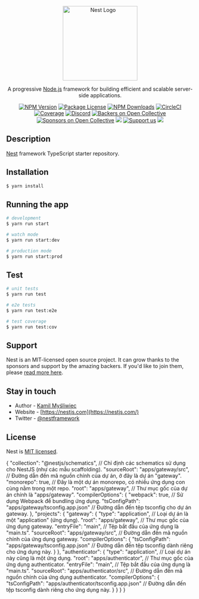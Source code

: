 <p align="center">
  <a href="http://nestjs.com/" target="blank"><img src="https://nestjs.com/img/logo-small.svg" width="200" alt="Nest Logo" /></a>
</p>

[circleci-image]: https://img.shields.io/circleci/build/github/nestjs/nest/master?token=abc123def456
[circleci-url]: https://circleci.com/gh/nestjs/nest

  <p align="center">A progressive <a href="http://nodejs.org" target="_blank">Node.js</a> framework for building efficient and scalable server-side applications.</p>
    <p align="center">
<a href="https://www.npmjs.com/~nestjscore" target="_blank"><img src="https://img.shields.io/npm/v/@nestjs/core.svg" alt="NPM Version" /></a>
<a href="https://www.npmjs.com/~nestjscore" target="_blank"><img src="https://img.shields.io/npm/l/@nestjs/core.svg" alt="Package License" /></a>
<a href="https://www.npmjs.com/~nestjscore" target="_blank"><img src="https://img.shields.io/npm/dm/@nestjs/common.svg" alt="NPM Downloads" /></a>
<a href="https://circleci.com/gh/nestjs/nest" target="_blank"><img src="https://img.shields.io/circleci/build/github/nestjs/nest/master" alt="CircleCI" /></a>
<a href="https://coveralls.io/github/nestjs/nest?branch=master" target="_blank"><img src="https://coveralls.io/repos/github/nestjs/nest/badge.svg?branch=master#9" alt="Coverage" /></a>
<a href="https://discord.gg/G7Qnnhy" target="_blank"><img src="https://img.shields.io/badge/discord-online-brightgreen.svg" alt="Discord"/></a>
<a href="https://opencollective.com/nest#backer" target="_blank"><img src="https://opencollective.com/nest/backers/badge.svg" alt="Backers on Open Collective" /></a>
<a href="https://opencollective.com/nest#sponsor" target="_blank"><img src="https://opencollective.com/nest/sponsors/badge.svg" alt="Sponsors on Open Collective" /></a>
  <a href="https://paypal.me/kamilmysliwiec" target="_blank"><img src="https://img.shields.io/badge/Donate-PayPal-ff3f59.svg"/></a>
    <a href="https://opencollective.com/nest#sponsor"  target="_blank"><img src="https://img.shields.io/badge/Support%20us-Open%20Collective-41B883.svg" alt="Support us"></a>
  <a href="https://twitter.com/nestframework" target="_blank"><img src="https://img.shields.io/twitter/follow/nestframework.svg?style=social&label=Follow"></a>
</p>
  <!--[![Backers on Open Collective](https://opencollective.com/nest/backers/badge.svg)](https://opencollective.com/nest#backer)
  [![Sponsors on Open Collective](https://opencollective.com/nest/sponsors/badge.svg)](https://opencollective.com/nest#sponsor)-->

## Description

[Nest](https://github.com/nestjs/nest) framework TypeScript starter repository.

## Installation

```bash
$ yarn install
```

## Running the app

```bash
# development
$ yarn run start

# watch mode
$ yarn run start:dev

# production mode
$ yarn run start:prod
```

## Test

```bash
# unit tests
$ yarn run test

# e2e tests
$ yarn run test:e2e

# test coverage
$ yarn run test:cov
```

## Support

Nest is an MIT-licensed open source project. It can grow thanks to the sponsors and support by the amazing backers. If you'd like to join them, please [read more here](https://docs.nestjs.com/support).

## Stay in touch

- Author - [Kamil Myśliwiec](https://kamilmysliwiec.com)
- Website - [https://nestjs.com](https://nestjs.com/)
- Twitter - [@nestframework](https://twitter.com/nestframework)

## License

Nest is [MIT licensed](LICENSE).

{
"collection": "@nestjs/schematics", // Chỉ định các schematics sử dụng cho NestJS (như các mẫu scaffolding).
"sourceRoot": "apps/gateway/src", // Đường dẫn đến mã nguồn chính của dự án, ở đây là dự án "gateway".
"monorepo": true, // Đây là một dự án monorepo, có nhiều ứng dụng con cùng nằm trong một repo.
"root": "apps/gateway", // Thư mục gốc của dự án chính là "apps/gateway".
"compilerOptions": {
"webpack": true, // Sử dụng Webpack để bundling ứng dụng.
"tsConfigPath": "apps/gateway/tsconfig.app.json" // Đường dẫn đến tệp tsconfig cho dự án gateway.
},
"projects": {
"gateway": {
"type": "application", // Loại dự án là một "application" (ứng dụng).
"root": "apps/gateway", // Thư mục gốc của ứng dụng gateway.
"entryFile": "main", // Tệp bắt đầu của ứng dụng là "main.ts".
"sourceRoot": "apps/gateway/src", // Đường dẫn đến mã nguồn chính của ứng dụng gateway.
"compilerOptions": {
"tsConfigPath": "apps/gateway/tsconfig.app.json" // Đường dẫn đến tệp tsconfig dành riêng cho ứng dụng này.
}
},
"authenticator": {
"type": "application", // Loại dự án này cũng là một ứng dụng.
"root": "apps/authenticator", // Thư mục gốc của ứng dụng authenticator.
"entryFile": "main", // Tệp bắt đầu của ứng dụng là "main.ts".
"sourceRoot": "apps/authenticator/src", // Đường dẫn đến mã nguồn chính của ứng dụng authenticator.
"compilerOptions": {
"tsConfigPath": "apps/authenticator/tsconfig.app.json" // Đường dẫn đến tệp tsconfig dành riêng cho ứng dụng này.
}
}
}
}
